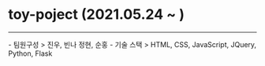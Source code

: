 # toy-poject (2021.05.24 ~ )
<hr>
- 팀원구성
    > 진우, 빈나 정현, 순홍
- 기술 스택
    > HTML, CSS, JavaScript, JQuery, Python, Flask
